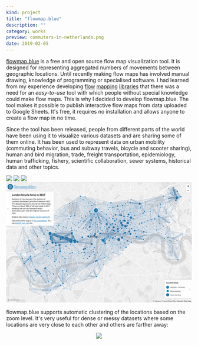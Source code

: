 ```yaml
---
kind: project
title: "flowmap.blue"
description: ""
category: works
preview: commuters-in-netherlands.png
date: 2019-02-05
---
```


[flowmap.blue](https://flowmap.blue) is a free and open source flow map visualization tool.
It is designed for representing aggregated numbers of movements between geographic locations. 
Until recently making flow maps has involved manual drawing, knowledge of programming or 
specialised software. 
 I had learned from my experience developing
 [flow](https://github.com/ilyabo/jflowmap)
 [mapping](https://github.com/ilyabo/jflowmap.js)
 [libraries](https://github.com/teralytics/flowmap.gl)
 that there was a need for an *easy-to-use* tool with which people without special 
knowledge could make flow maps. 
This is why I decided to develop flowmap.blue. 
The tool makes it possible to publish interactive flow maps from data uploaded to Google Sheets.
 It's free, it requires no installation and allows anyone to create a flow map in no time.

Since the tool has been released, people from different parts of the world have been using 
it to visualize various datasets and are sharing some of them online. 
It has been used to represent data on urban mobility 
(commuting behavior, bus and subway travels, bicycle and scooter sharing), 
human and bird migration, trade, freight transportation, epidemiology, 
human trafficking, fishery, scientific collaboration, sewer systems,
historical data and other topics.


[![](commuters-in-netherlands.png)](https://flowmap.blue/1Oe3zM219uSfJ3sjdRT90SAK2kU3xIvzdcCW6cwTsAuc)
[![](color-schemes.png)](https://flowmap.blue/1Aum0anWxPx6bHyfcFXWCCTE8u0xtfenIls_kPAJEDIA)
[![](nl.png)](https://flowmap.blue/1Oe3zM219uSfJ3sjdRT90SAK2kU3xIvzdcCW6cwTsAuc)
[![](london.png)](https://flowmap.blue/1Z6dVVFFrdooHIs8xnJ_O7eM5bhS5KscCi7G_k0jUNDI)

flowmap.blue supports automatic clustering of the locations
based on the zoom level. It's very useful for dense or messy datasets where some locations
are very close to each other and others are farther away:
<div style="text-align: center">
<a href="https://flowmap.blue/1MQK6xs-lS82crlfubyAzSXRQDiWTUrIgNuvkXhUKjUs" target="_blank" rel="noopener">
  <img src="Australia-zoom-480.gif"/>
 </a>
</div>


